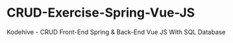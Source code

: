 # CRUD-Exercise-Spring-Vue-JS
Kodehive - CRUD Front-End Spring &amp; Back-End Vue JS
With SQL Database
